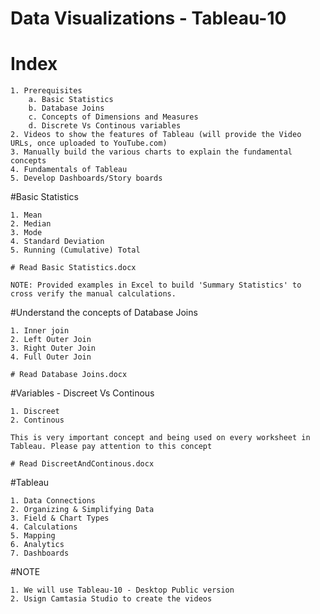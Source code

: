 # Data Visualizations - Tableau-10


# Index
	1. Prerequisites 
		a. Basic Statistics
		b. Database Joins
		c. Concepts of Dimensions and Measures
		d. Discrete Vs Continous variables
	2. Videos to show the features of Tableau (will provide the Video URLs, once uploaded to YouTube.com)
	3. Manually build the various charts to explain the fundamental concepts
	4. Fundamentals of Tableau
	5. Develop Dashboards/Story boards
	
#Basic Statistics

	1. Mean
	2. Median
	3. Mode
	4. Standard Deviation
	5. Running (Cumulative) Total
	
	# Read Basic Statistics.docx
	
	NOTE: Provided examples in Excel to build 'Summary Statistics' to cross verify the manual calculations.
	
#Understand the concepts of Database Joins
	
	1. Inner join
	2. Left Outer Join
	3. Right Outer Join
	4. Full Outer Join
	
	# Read Database Joins.docx
	
#Variables - Discreet Vs Continous
	
	1. Discreet
	2. Continous
	
	This is very important concept and being used on every worksheet in Tableau. Please pay attention to this concept
	
	# Read DiscreetAndContinous.docx
	
#Tableau

	1. Data Connections
	2. Organizing & Simplifying Data
	3. Field & Chart Types
	4. Calculations
	5. Mapping
	6. Analytics
	7. Dashboards
		
#NOTE 

	1. We will use Tableau-10 - Desktop Public version
	2. Usign Camtasia Studio to create the videos

